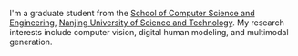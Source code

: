 I'm a graduate student from the [School of Computer Science and Engineering](https://cs.njust.edu.cn/), [Nanjing University of Science and Technology](https://www.njust.edu.cn/). My research interests include computer vision, digital human modeling, and multimodal generation.
